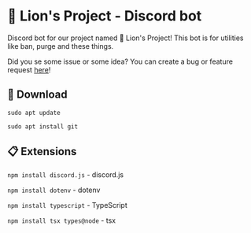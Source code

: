 # 🦁 Lion's Project - Discord bot

Discord bot for our project named 🦁 Lion's Project! This bot is for utilities like ban, purge and these things.

Did you se some issue or some idea? You can create a bug or feature request [here](https://github.com/L0stedMrlion/lionsproject-dsbot/issues)!

## 💾 Download

`sudo apt update`

`sudo apt install git`

## 📋 Extensions

`npm install discord.js` - discord.js

`npm install dotenv` - dotenv

`npm install typescript` - TypeScript

`npm install tsx types@node` - tsx